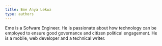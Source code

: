 ```yaml
---
title: Eme Anya Lekwa
type: authors
---
```

Eme is a Sofware Engineer. He is passionate about how technology can be employed to ensure good governance and citizen political engagement. He is a mobile, web developer and a technical writer.